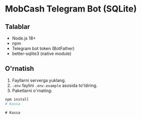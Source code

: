 # MobCash Telegram Bot (SQLite)

## Talablar
- Node.js 18+
- npm
- Telegram bot token (BotFather)
- better-sqlite3 (native module)

## O'rnatish
1. Fayllarni serverga yuklang.
2. `.env` faylini `.env.example` asosida to'ldiring.
3. Paketlarni o'rnating:
```bash
npm install
#   K a s s a  
 #   K a s s a  
 